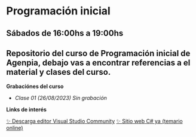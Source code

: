 # Programación inicial
## Sábados de 16:00hs a 19:00hs

Repositorio del curso de Programación inicial de Agenpia, debajo vas a encontrar referencias a el material y clases del curso.
------------
**Grabaciónes del curso**

- *Clase 01 (26/08/2023) Sin grabación*

**Links de interés**

[✨ Descarga editor Visual Studio Community](https://visualstudio.microsoft.com/es/vs/community/ "✔ Visual Studio Community")
[✨ Sitio web C# ya (temario online)](https://www.tutorialesprogramacionya.com/csharpya/ "✨ Sitio web C# ya")
